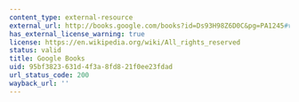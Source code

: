 ```yaml
---
content_type: external-resource
external_url: http://books.google.com/books?id=Ds93H98Z6D0C&pg=PA1245#v=onepage
has_external_license_warning: true
license: https://en.wikipedia.org/wiki/All_rights_reserved
status: valid
title: Google Books
uid: 95bf3823-631d-4f3a-8fd8-21f0ee23fdad
url_status_code: 200
wayback_url: ''
---
```


